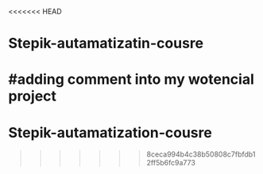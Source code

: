 <<<<<<< HEAD
# Stepik-autamatizatin-cousre
#adding comment into my wotencial project
=======
# Stepik-autamatization-cousre
>>>>>>> 8ceca994b4c38b50808c7fbfdb12ff5b6fc9a773
